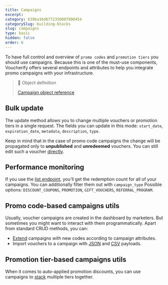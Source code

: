 ```yaml
---
title: Campaigns
excerpt: 
category: 639ba16d677235008f800454
categorySlug: building-blocks
slug: campaigns
type: basic
hidden: false
order: 6
---
```


To have full control and overview of `promo codes` and `promotion tiers` you should use campaigns. Because this is one of the must-use components, Voucherify offers several endpoints and attributes to help you integrate promo campaigns with your infrastructure.

> 📘 Object definition
> 
> [Campaign object reference](ref:get-campaign)

## Bulk update

The update method allows you to change multiple vouchers or promotion tiers in a single request. The fields you can update in this mode: `start_date`, `expiration_date`, `metadata`, `description`, `type`.

Keep in mind that in the case of promo code campaigns the change will be propagated only to **unpublished** and **unredeemed** vouchers. You can still edit such a voucher [directly](ref:update-voucher).

## Performance monitoring

If you use the [list endpoint](ref:list-campaigns), you'll get the redemption count for all of your campaigns. You can additionally filter them out with `campaign_type`  Possible options: `DISCOUNT_COUPONS`, `PROMOTION`, `GIFT_VOUCHERS`, `REFERRAL_PROGRAM`.

## Promo code-based campaigns utils

Usually, voucher campaigns are created in the dashboard by marketers. But sometimes you might want to interact with them programmatically. Apart from standard CRUD methods, you can:

- [Extend](ref:add-vouchers-to-campaign) campaigns with new codes according to campaign attributes.
- Import vouchers to a campaign with [JSON](ref:import-vouchers-to-campaign) and [CSV](ref:import-vouchers-to-campaign-using-csv) payloads.


## Promotion tier-based campaigns utils

When it comes to auto-applied promotion discounts, you can use campaigns to [stack](ref:add-promotion-tier-to-campaign) multiple tiers together.
